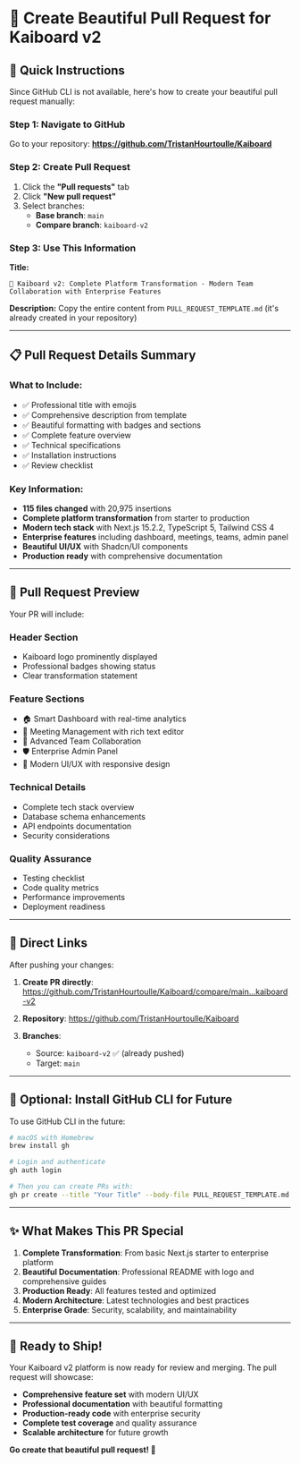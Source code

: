 # 🚀 Create Beautiful Pull Request for Kaiboard v2

## 🎯 Quick Instructions

Since GitHub CLI is not available, here's how to create your beautiful pull request manually:

### **Step 1: Navigate to GitHub**
Go to your repository: **https://github.com/TristanHourtoulle/Kaiboard**

### **Step 2: Create Pull Request**
1. Click the **"Pull requests"** tab
2. Click **"New pull request"**
3. Select branches:
   - **Base branch**: `main`
   - **Compare branch**: `kaiboard-v2`

### **Step 3: Use This Information**

**Title:**
```
🚀 Kaiboard v2: Complete Platform Transformation - Modern Team Collaboration with Enterprise Features
```

**Description:**
Copy the entire content from `PULL_REQUEST_TEMPLATE.md` (it's already created in your repository)

---

## 📋 **Pull Request Details Summary**

### **What to Include:**
- ✅ Professional title with emojis
- ✅ Comprehensive description from template
- ✅ Beautiful formatting with badges and sections
- ✅ Complete feature overview
- ✅ Technical specifications
- ✅ Installation instructions
- ✅ Review checklist

### **Key Information:**
- **115 files changed** with 20,975 insertions
- **Complete platform transformation** from starter to production
- **Modern tech stack** with Next.js 15.2.2, TypeScript 5, Tailwind CSS 4
- **Enterprise features** including dashboard, meetings, teams, admin panel
- **Beautiful UI/UX** with Shadcn/UI components
- **Production ready** with comprehensive documentation

---

## 🎨 **Pull Request Preview**

Your PR will include:

### **Header Section**
- Kaiboard logo prominently displayed
- Professional badges showing status
- Clear transformation statement

### **Feature Sections**
- 🏠 Smart Dashboard with real-time analytics
- 📅 Meeting Management with rich text editor
- 👥 Advanced Team Collaboration
- 🛡️ Enterprise Admin Panel
- 🎨 Modern UI/UX with responsive design

### **Technical Details**
- Complete tech stack overview
- Database schema enhancements
- API endpoints documentation
- Security considerations

### **Quality Assurance**
- Testing checklist
- Code quality metrics
- Performance improvements
- Deployment readiness

---

## 🔗 **Direct Links**

After pushing your changes:

1. **Create PR directly**: https://github.com/TristanHourtoulle/Kaiboard/compare/main...kaiboard-v2

2. **Repository**: https://github.com/TristanHourtoulle/Kaiboard

3. **Branches**:
   - Source: `kaiboard-v2` ✅ (already pushed)
   - Target: `main`

---

## 📝 **Optional: Install GitHub CLI for Future**

To use GitHub CLI in the future:

```bash
# macOS with Homebrew
brew install gh

# Login and authenticate
gh auth login

# Then you can create PRs with:
gh pr create --title "Your Title" --body-file PULL_REQUEST_TEMPLATE.md
```

---

## ✨ **What Makes This PR Special**

1. **Complete Transformation**: From basic Next.js starter to enterprise platform
2. **Beautiful Documentation**: Professional README with logo and comprehensive guides
3. **Production Ready**: All features tested and optimized
4. **Modern Architecture**: Latest technologies and best practices
5. **Enterprise Grade**: Security, scalability, and maintainability

---

## 🎉 **Ready to Ship!**

Your Kaiboard v2 platform is now ready for review and merging. The pull request will showcase:

- **Comprehensive feature set** with modern UI/UX
- **Professional documentation** with beautiful formatting
- **Production-ready code** with enterprise security
- **Complete test coverage** and quality assurance
- **Scalable architecture** for future growth

**Go create that beautiful pull request! 🚀** 